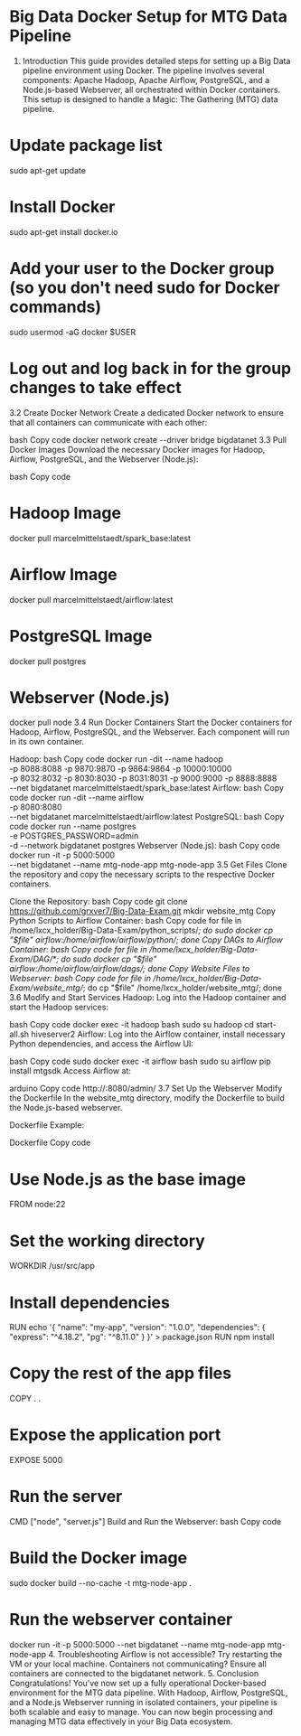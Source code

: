 # Big Data Docker Setup for MTG Data Pipeline

1. Introduction
This guide provides detailed steps for setting up a Big Data pipeline environment using Docker. The pipeline involves several components: Apache Hadoop, Apache Airflow, PostgreSQL, and a Node.js-based Webserver, all orchestrated within Docker containers. This setup is designed to handle a Magic: The Gathering (MTG) data pipeline.

# Update package list
sudo apt-get update

# Install Docker
sudo apt-get install docker.io

# Add your user to the Docker group (so you don't need sudo for Docker commands)
sudo usermod -aG docker $USER

# Log out and log back in for the group changes to take effect
3.2 Create Docker Network
Create a dedicated Docker network to ensure that all containers can communicate with each other:

bash
Copy code
docker network create --driver bridge bigdatanet
3.3 Pull Docker Images
Download the necessary Docker images for Hadoop, Airflow, PostgreSQL, and the Webserver (Node.js):

bash
Copy code
# Hadoop Image
docker pull marcelmittelstaedt/spark_base:latest

# Airflow Image
docker pull marcelmittelstaedt/airflow:latest

# PostgreSQL Image
docker pull postgres

# Webserver (Node.js)
docker pull node
3.4 Run Docker Containers
Start the Docker containers for Hadoop, Airflow, PostgreSQL, and the Webserver. Each component will run in its own container.

Hadoop:
bash
Copy code
docker run -dit --name hadoop \
  -p 8088:8088 -p 9870:9870 -p 9864:9864 -p 10000:10000 \
  -p 8032:8032 -p 8030:8030 -p 8031:8031 -p 9000:9000 -p 8888:8888 \
  --net bigdatanet marcelmittelstaedt/spark_base:latest
Airflow:
bash
Copy code
docker run -dit --name airflow \
  -p 8080:8080 \
  --net bigdatanet marcelmittelstaedt/airflow:latest
PostgreSQL:
bash
Copy code
docker run --name postgres \
  -e POSTGRES_PASSWORD=admin \
  -d --network bigdatanet postgres
Webserver (Node.js):
bash
Copy code
docker run -it -p 5000:5000 \
  --net bigdatanet --name mtg-node-app mtg-node-app
3.5 Get Files
Clone the repository and copy the necessary scripts to the respective Docker containers.

Clone the Repository:
bash
Copy code
git clone https://github.com/grxver7/Big-Data-Exam.git
mkdir website_mtg
Copy Python Scripts to Airflow Container:
bash
Copy code
for file in /home/lxcx_holder/Big-Data-Exam/python_scripts/*; do
    sudo docker cp "$file" airflow:/home/airflow/airflow/python/; done
Copy DAGs to Airflow Container:
bash
Copy code
for file in /home/lxcx_holder/Big-Data-Exam/DAG/*; do
    sudo docker cp "$file" airflow:/home/airflow/airflow/dags/; done
Copy Website Files to Webserver:
bash
Copy code
for file in /home/lxcx_holder/Big-Data-Exam/website_mtg/*; do
    cp "$file" /home/lxcx_holder/website_mtg/; done
3.6 Modify and Start Services
Hadoop:
Log into the Hadoop container and start the Hadoop services:

bash
Copy code
docker exec -it hadoop bash
sudo su hadoop
cd
start-all.sh
hiveserver2
Airflow:
Log into the Airflow container, install necessary Python dependencies, and access the Airflow UI:

bash
Copy code
sudo docker exec -it airflow bash
sudo su airflow
pip install mtgsdk
Access Airflow at:

arduino
Copy code
http://<external-ip-of-vm>:8080/admin/
3.7 Set Up the Webserver
Modify the Dockerfile
In the website_mtg directory, modify the Dockerfile to build the Node.js-based webserver.

Dockerfile Example:

Dockerfile
Copy code
# Use Node.js as the base image
FROM node:22

# Set the working directory
WORKDIR /usr/src/app

# Install dependencies
RUN echo '{ "name": "my-app", "version": "1.0.0", "dependencies": { "express": "^4.18.2", "pg": "^8.11.0" } }' > package.json
RUN npm install

# Copy the rest of the app files
COPY . .

# Expose the application port
EXPOSE 5000

# Run the server
CMD ["node", "server.js"]
Build and Run the Webserver:
bash
Copy code
# Build the Docker image
sudo docker build --no-cache -t mtg-node-app .

# Run the webserver container
docker run -it -p 5000:5000 --net bigdatanet --name mtg-node-app mtg-node-app
4. Troubleshooting
Airflow is not accessible? Try restarting the VM or your local machine.
Containers not communicating? Ensure all containers are connected to the bigdatanet network.
5. Conclusion
Congratulations! You've now set up a fully operational Docker-based environment for the MTG data pipeline. With Hadoop, Airflow, PostgreSQL, and a Node.js Webserver running in isolated containers, your pipeline is both scalable and easy to manage. You can now begin processing and managing MTG data effectively in your Big Data ecosystem.
